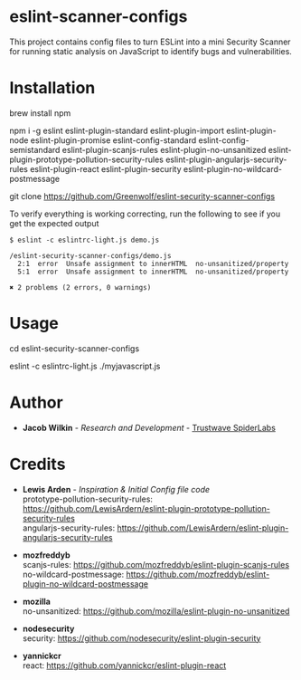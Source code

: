 # eslint-scanner-configs
This project contains config files to turn ESLint into a mini Security Scanner for running static analysis on JavaScript to identify bugs and vulnerabilities.

# Installation
brew install npm

npm i -g eslint eslint-plugin-standard eslint-plugin-import eslint-plugin-node eslint-plugin-promise eslint-config-standard eslint-config-semistandard eslint-plugin-scanjs-rules eslint-plugin-no-unsanitized eslint-plugin-prototype-pollution-security-rules eslint-plugin-angularjs-security-rules eslint-plugin-react eslint-plugin-security eslint-plugin-no-wildcard-postmessage

git clone https://github.com/Greenwolf/eslint-security-scanner-configs

To verify everything is working correcting, run the following to see if you get the expected output
```
$ eslint -c eslintrc-light.js demo.js

/eslint-security-scanner-configs/demo.js
  2:1  error  Unsafe assignment to innerHTML  no-unsanitized/property
  5:1  error  Unsafe assignment to innerHTML  no-unsanitized/property

✖ 2 problems (2 errors, 0 warnings)
```

# Usage 

cd eslint-security-scanner-configs

eslint -c eslintrc-light.js ./myjavascript.js



# Author
* **Jacob Wilkin** - *Research and Development* - [Trustwave SpiderLabs](https://github.com/SpiderLabs)

# Credits
* **Lewis Arden** - *Inspiration & Initial Config file code* <br/>
prototype-pollution-security-rules: https://github.com/LewisArdern/eslint-plugin-prototype-pollution-security-rules <br/>
angularjs-security-rules: https://github.com/LewisArdern/eslint-plugin-angularjs-security-rules

* **mozfreddyb** <br/>
scanjs-rules: https://github.com/mozfreddyb/eslint-plugin-scanjs-rules <br/>
no-wildcard-postmessage: https://github.com/mozfreddyb/eslint-plugin-no-wildcard-postmessage

* **mozilla** <br/>
no-unsanitized: https://github.com/mozilla/eslint-plugin-no-unsanitized

* **nodesecurity** <br/>
security: https://github.com/nodesecurity/eslint-plugin-security

* **yannickcr** <br/>
react: https://github.com/yannickcr/eslint-plugin-react
